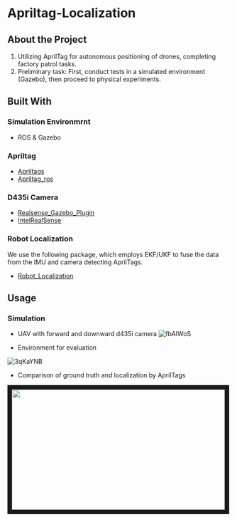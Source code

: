 # Apriltag-Localization

## About the Project

1. Utilizing AprilTag for autonomous positioning of drones, completing factory patrol tasks.
2. Preliminary task: First, conduct tests in a simulated environment (Gazebo), then proceed to physical experiments.

## Built With

### Simulation Environmrnt
* ROS & Gazebo

### Apriltag
* [Apriltags](https://optitag.io/blogs/news/using-your-apriltag-with-ros)
* [Apriltag_ros](https://github.com/AprilRobotics/apriltag_ros)

### D435i Camera
* [Realsense_Gazebo_Plugin](https://github.com/pal-robotics/realsense_gazebo_plugin)
* [IntelRealSense](https://github.com/IntelRealSense/realsense-ros)

### Robot Localization
We use the following package, which employs EKF/UKF to fuse the data from the IMU and camera detecting AprilTags.
* [Robot_Localization](https://github.com/cra-ros-pkg/robot_localization/tree/melodic-devel)

## Usage

### Simulation

* UAV with forward and downward d435i camera
![fbAIWoS](https://github.com/Leo125Jan/Apriltag-Localization/assets/98295556/42abefe9-42c8-4034-826d-629ff589029f)

* Environment for evaluation

![3qKaYNB](https://github.com/Leo125Jan/Apriltag-Localization/assets/98295556/48ee5cd6-d4b3-479d-ba61-68aa515ac558)

* Comparison of ground truth and localization by AprilTags

<a href="http://www.youtube.com/watch?v=-AoKKMnz1AA" target="_blank"><img src="http://img.youtube.com/vi/mCQ8oAgoN5k/0.jpg" 
width="480" height="270" border="10" /></a>



